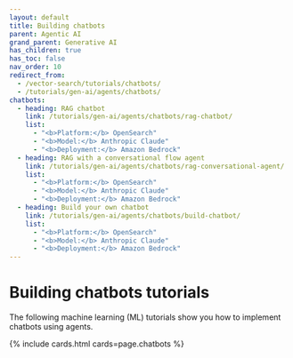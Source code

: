 ```yaml
---
layout: default
title: Building chatbots
parent: Agentic AI
grand_parent: Generative AI
has_children: true
has_toc: false
nav_order: 10
redirect_from:
  - /vector-search/tutorials/chatbots/
  - /tutorials/gen-ai/agents/chatbots/
chatbots:
  - heading: RAG chatbot
    link: /tutorials/gen-ai/agents/chatbots/rag-chatbot/
    list:
      - "<b>Platform:</b> OpenSearch"
      - "<b>Model:</b> Anthropic Claude" 
      - "<b>Deployment:</b> Amazon Bedrock"  
  - heading: RAG with a conversational flow agent
    link: /tutorials/gen-ai/agents/chatbots/rag-conversational-agent/
    list: 
      - "<b>Platform:</b> OpenSearch"
      - "<b>Model:</b> Anthropic Claude"  
      - "<b>Deployment:</b> Amazon Bedrock"  
  - heading: Build your own chatbot
    link: /tutorials/gen-ai/agents/chatbots/build-chatbot/
    list: 
      - "<b>Platform:</b> OpenSearch"
      - "<b>Model:</b> Anthropic Claude"  
      - "<b>Deployment:</b> Amazon Bedrock"
---
```


# Building chatbots tutorials

The following machine learning (ML) tutorials show you how to implement chatbots using agents.

{% include cards.html cards=page.chatbots %}  
  